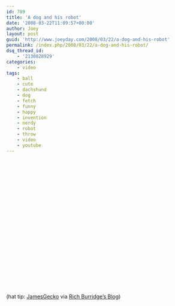 ```yaml
---
id: 789
title: 'A dog and his robot'
date: '2008-03-22T11:09:57+00:00'
author: Joey
layout: post
guid: 'http://www.joeyday.com/2008/03/22/a-dog-and-his-robot'
permalink: /index.php/2008/03/22/a-dog-and-his-robot/
dsq_thread_id:
    - '2130828929'
categories:
    - video
tags:
    - ball
    - cute
    - dachshund
    - dog
    - fetch
    - funny
    - happy
    - invention
    - nerdy
    - robot
    - throw
    - video
    - youtube
---
```


<object height="344" width="425"><param name="movie" value="http://www.youtube.com/v/4PcL6-mjRNk&hl=en"></param><param name="wmode" value="transparent"></param><embed height="344" src="http://www.youtube.com/v/4PcL6-mjRNk&hl=en" type="application/x-shockwave-flash" width="425" wmode="transparent"></embed></object>

<span class="hattip">(hat tip: [JamesGecko](http://jamesgecko.tumblr.com/post/29455835) via [Rich Burridge’s Blog](http://blogs.sun.com/richb/entry/a_dog_and_his_ball))</span>